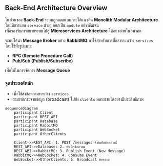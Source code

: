 ## Back-End Architecture Overview

ในส่วนของ **Back-End** ระบบถูกออกแบบภายใต้แนวคิด **Monolith Modular Architecture**  
โดยมีการแยก `service` ต่างๆ ออกเป็น `module` อย่างชัดเจน  
เพื่อรองรับการขยายระบบไปสู่ **Microservices Architecture** ได้อย่างง่ายในอนาคต

ระบบได้นำ **Message Broker** อย่าง **RabbitMQ** มาใช้สำหรับการสื่อสารระหว่าง `services`  
โดยใช้ทั้งรูปแบบ:

- **RPC (Remote Procedure Call)**
- **Pub/Sub (Publish/Subscribe)**

เพื่อใช้ในการจัดการ **Message Queue**

### จุดประสงค์หลัก

- เพื่อใช้ส่งข้อความระหว่าง `services`
- สามารถกระจายข้อมูล (broadcast) ไปยัง `clients` หลายรายได้อย่างมีประสิทธิภาพ

```mermaid
sequenceDiagram
    participant Client
    participant REST_API
    participant Database
    participant RabbitMQ
    participant WebSocket
    participant OtherClients

    Client->>REST_API: 1. POST /messages (บันทึกข้อความ)
    REST_API->>Database: 2. บันทึกข้อความ
    REST_API->>RabbitMQ: 3. Publish Event (New Message)
    RabbitMQ->>WebSocket: 4. Consume Event
    WebSocket->>OtherClients: 5. Broadcast ข้อความ
```
